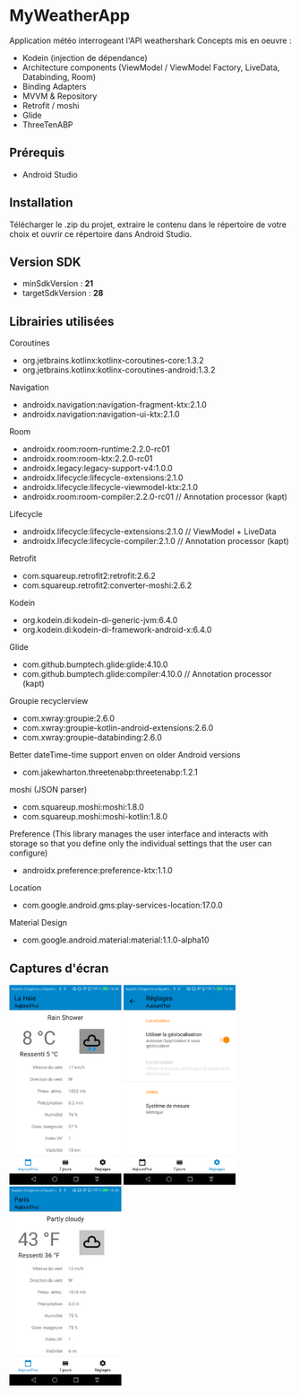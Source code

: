# MyWeatherApp
Application météo interrogeant l'API weathershark
Concepts mis en oeuvre :
- Kodein (injection de dépendance)
- Architecture components (ViewModel / ViewModel Factory, LiveData, Databinding, Room)
- Binding Adapters
- MVVM & Repository
- Retrofit / moshi
- Glide
- ThreeTenABP
## Prérequis
- Android Studio
## Installation
Télécharger le .zip du projet, extraire le contenu dans le répertoire de votre choix et ouvrir ce répertoire dans Android Studio.
## Version SDK
- minSdkVersion : **21**  
- targetSdkVersion : **28**
## Librairies utilisées
Coroutines
- org.jetbrains.kotlinx:kotlinx-coroutines-core:1.3.2
- org.jetbrains.kotlinx:kotlinx-coroutines-android:1.3.2

Navigation
- androidx.navigation:navigation-fragment-ktx:2.1.0
- androidx.navigation:navigation-ui-ktx:2.1.0

Room
- androidx.room:room-runtime:2.2.0-rc01
- androidx.room:room-ktx:2.2.0-rc01
- androidx.legacy:legacy-support-v4:1.0.0
- androidx.lifecycle:lifecycle-extensions:2.1.0
- androidx.lifecycle:lifecycle-viewmodel-ktx:2.1.0
- androidx.room:room-compiler:2.2.0-rc01                               // Annotation processor (kapt)

Lifecycle
- androidx.lifecycle:lifecycle-extensions:2.1.0                       // ViewModel + LiveData
- androidx.lifecycle:lifecycle-compiler:2.1.0                         // Annotation processor (kapt)

Retrofit
- com.squareup.retrofit2:retrofit:2.6.2
- com.squareup.retrofit2:converter-moshi:2.6.2

Kodein
- org.kodein.di:kodein-di-generic-jvm:6.4.0
- org.kodein.di:kodein-di-framework-android-x:6.4.0

Glide
- com.github.bumptech.glide:glide:4.10.0
- com.github.bumptech.glide:compiler:4.10.0                           // Annotation processor (kapt)

Groupie recyclerview
- com.xwray:groupie:2.6.0
- com.xwray:groupie-kotlin-android-extensions:2.6.0
- com.xwray:groupie-databinding:2.6.0

Better dateTime-time support enven on older Android versions
- com.jakewharton.threetenabp:threetenabp:1.2.1

moshi (JSON parser)
- com.squareup.moshi:moshi:1.8.0
- com.squareup.moshi:moshi-kotlin:1.8.0

Preference
(This library manages the user interface and interacts with storage so that you define only the individual settings that the user can configure)
- androidx.preference:preference-ktx:1.1.0

Location
- com.google.android.gms:play-services-location:17.0.0

Material Design
- com.google.android.material:material:1.1.0-alpha10

## Captures d'écran
<img src="./assets/1.png" width="200">
<img src="./assets/2.png" width="200">
<img src="./assets/3.png" width="200">
